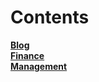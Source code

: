 # Contents

[**Blog**](https://mwlslearningblog.blogspot.com)  
[**Finance**](https://mwlsdotcom.github.io/finance/)  
[**Management**](https://mwlsdotcom.github.io/management/)

